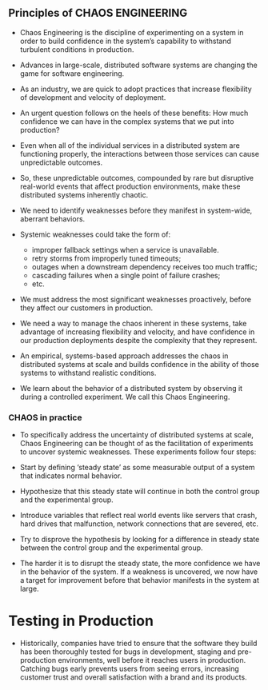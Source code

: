 ## Principles of CHAOS ENGINEERING

- Chaos Engineering is the discipline of experimenting on a system in order to build confidence in the system’s capability to withstand turbulent conditions in production.

- Advances in large-scale, distributed software systems are changing the game for software engineering.

- As an industry, we are quick to adopt practices that increase flexibility of development and velocity of deployment.

- An urgent question follows on the heels of these benefits: How much confidence we can have in the complex systems that we put into production?

- Even when all of the individual services in a distributed system are functioning properly, the interactions between those services can cause unpredictable outcomes.

- So, these unpredictable outcomes, compounded by rare but disruptive real-world events that affect production environments, make these distributed systems inherently chaotic.

- We need to identify weaknesses before they manifest in system-wide, aberrant behaviors.

- Systemic weaknesses could take the form of:
  - improper fallback settings when a service is unavailable.
  - retry storms from improperly tuned timeouts;
  - outages when a downstream dependency receives too much traffic;
  - cascading failures when a single point of failure crashes;
  - etc.

- We must address the most significant weaknesses proactively, before they affect our customers in production.
- We need a way to manage the chaos inherent in these systems, take advantage of increasing flexibility and velocity, and have confidence in our production deployments despite the complexity that they represent.

- An empirical, systems-based approach addresses the chaos in distributed systems at scale and builds confidence in the ability of those systems to withstand realistic conditions.
- We learn about the behavior of a distributed system by observing it during a controlled experiment. We call this Chaos Engineering.

### CHAOS in practice

- To specifically address the uncertainty of distributed systems at scale, Chaos Engineering can be thought of as the facilitation of experiments to uncover systemic weaknesses. These experiments follow four steps:

- Start by defining ‘steady state’ as some measurable output of a system that indicates normal behavior.
- Hypothesize that this steady state will continue in both the control group and the experimental group.
- Introduce variables that reflect real world events like servers that crash, hard drives that malfunction, network connections that are severed, etc.
- Try to disprove the hypothesis by looking for a difference in steady state between the control group and the experimental group.
- The harder it is to disrupt the steady state, the more confidence we have in the behavior of the system. If a weakness is uncovered, we now have a target for improvement before that behavior manifests in the system at large.


# Testing in Production

- Historically, companies have tried to ensure that the software they build has been thoroughly tested for bugs in development, staging and pre-production environments, well before it reaches users in production. Catching bugs early prevents users from seeing errors, increasing customer trust and overall satisfaction with a brand and its products.
